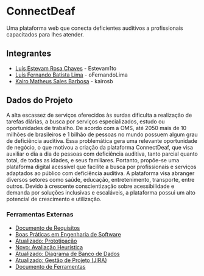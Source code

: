# ConnectDeaf

Uma plataforma web que conecta deficientes auditivos a profissionais capacitados para lhes atender.

## Integrantes

- [Luís Estevam Rosa Chaves](https://github.com/Estevam1to) - Estevam1to
- [Luís Fernando Batista Lima](https://github.com/oFernandoLima) - oFernandoLima
- [Kairo Matheus Sales Barbosa](https://github.com/kairosb) - kairosb

## Dados do Projeto

A alta escassez de serviços oferecidos às surdas dificulta a realização de tarefas diárias, a busca por serviços especializados, estudo ou oportunidades de trabalho. De acordo com a OMS, até 2050 mais de 10 milhões de brasileiros e 1 bilhão de pessoas no mundo possuem algum grau de deficiência auditiva. Essa problemática gera uma relevante oportunidade de negócio, o que motivou a criação da plataforma ConnectDeaf, que visa auxiliar o dia a dia de pessoas com deficiência auditiva, tanto parcial quanto total, de todas as idades, e seus familiares. Portanto, propõe-se uma plataforma digital acessível que facilite a busca por profissionais e serviços adaptados ao público com deficiência auditiva. A plataforma visa abranger diversos setores como saúde, educação, entretenimento, transporte, entre outros. Devido à crescente conscientização sobre acessibilidade e demanda por soluções inclusivas e escaláveis, a plataforma possui um alto potencial de crescimento e utilização.

### Ferramentas Externas

- [Documento de Requisitos](https://docs.google.com/document/d/1W-B_DtEZkyXkk79Axyb5yhMMNb-jqJ5I/edit?usp=sharing&ouid=100809887927449083977&rtpof=true&sd=true)
- [Boas Práticas em Engenharia de Software](https://docs.google.com/document/d/1rtlEDp11sz82cSEUg6wuBFJ8bOSvCjAv9If4ap_6U0k/edit)
- [Atualizado: Prototipação](https://www.figma.com/file/VD3m4xIhaEAFI5Zc1fjrcq/CENOPS?type=design&node-id=0%3A1&mode=design&t=6JKPhRMhuUViXN4q-1)
- [Novo: Avaliação Heurística](https://docs.google.com/document/d/19cv4U_979LV6jtSYvug5ypg5msvFZjShygEOhn5PrOE/edit?usp=sharing)
- [Atualizado: Diagrama de Banco de Dados](https://excalidraw.com/#json=pCj3mV0_jcdESIx9uihUA,Uj5Ltt9z146aRo7QGnIQ2A)
- [Atualizado: Gestão de Projeto (JIRA)](https://connectdeaf.atlassian.net/jira/software/projects/SCRUM/boards/1/timeline?shared=&atlOrigin=eyJpIjoiNDk5N2Y0MGNiMzM2NGVlM2E0MGMwMGE1Y2QwNTc2YTQiLCJwIjoiaiJ9)
- [Documento de Ferramentas](https://docs.google.com/document/d/1PA1nNW955HqqzvrHZEAJ9HJgEhlbNIK6ozCf7KsLRYs/edit?usp=sharing)
